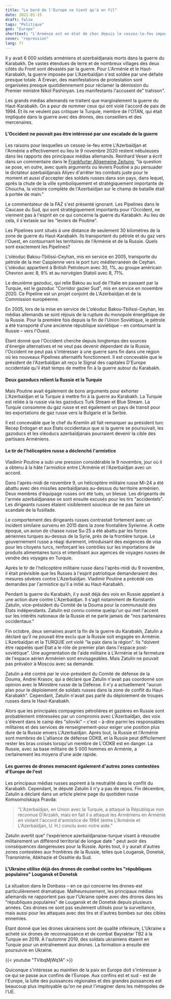 ```yaml
---
title: "Le bord de l'Europe ne tient qu'à un fil"
date: 2021-01-15
draft: false
tags: "Politique"
geo: "Europe"
shorttext: "L'Arménie est en état de choc depuis le cessez-le-feu imposé par la Russie le 10 novembre 2020."
cover: "repression"
lang: fr
---
```


Il y avait 6 000 soldats arméniens et azerbaïdjanais morts dans la guerre du Karabakh. De vastes étendues de terre et de nombreux villages des deux côtés du Front sont dévastés par la guerre. Pour L'Arménie et le Haut-Karabakh, la guerre imposée par L'Azerbaïdjan s'est soldée par une défaite presque totale. À Erevan, des manifestations de protestation sont organisées presque quotidiennement pour réclamer la démission du Premier ministre Nikol Pashinyan. Les manifestants l'accusent de" trahison".

Les grands médias allemands ne traitent que marginalement la guerre du Haut-Karabakh. On a peur de nommer ceux qui ont violé l'accord de paix de 1994. Et ils ne veulent pas critiquer la Turquie, membre de l'OTAN, qui était impliquée dans la guerre avec des drones, des conseillers et des mercenaires.

#### L'Occident ne pouvait pas être intéressé par une escalade de la guerre

Les raisons pour lesquelles un cessez-le-feu entre L'Azerbaïdjan et l'Arménie a effectivement eu lieu le 9 novembre 2020 restent nébuleuses dans les rapports des principaux médias allemands. Reinhard Veser a écrit dans un commentaire dans le [Frankfurter Allgemeine Zeitung](https://www.faz.net/aktuell/politik/ausland/putin-ist-der-sieger-des-kriegs-um-nagornyj-karabach-17045210.html "Der Sieger heißt Putin"), "la question se pose, en outre, avec quels arguments ou leviers Poutine a pu persuader le dictateur azerbaïdjanais Aliyev d'arrêter les combats juste pour le moment et aussi d'accepter des soldats russes dans son pays, dans lequel, après la chute de la ville symboliquement et stratégiquement importante de Choucha, la victoire complète de l'Azerbaïdjan sur le champ de bataille était à portée de main."

Le commentateur de la FAZ s'est présenté ignorant. Les Pipelines dans le Caucase du Sud, qui sont stratégiquement importants pour l'Occident, ne viennent pas à l'esprit en ce qui concerne la guerre du Karabakh. Au lieu de cela, il s'extasie sur les "leviers de Poutine".

Les Pipelines sont situés à une distance de seulement 30 kilomètres de la zone de guerre du Haut-Karabakh. Ils transportent du pétrole et du gaz vers l'Ouest, en contournant les territoires de l'Arménie et de la Russie. Quels sont exactement les Pipelines?

L'oléoduc Bakou-Tbilissi-Ceyhan, mis en service en 2005, transporte du pétrole de la mer Caspienne vers le port turc méditerranéen de Ceyhan. L'oléoduc appartient à British Petroleum avec 30, 1%, au groupe américain Chevron avec 8, 9% et au norvégien Statoil avec 8, 71%.

Le deuxième gazoduc, qui relie Bakou au sud de l'Italie en passant par la Turquie, est le gazoduc "Corridor gazier Sud", mis en service en novembre 2020. Ce Pipeline est un projet conjoint de L'Azerbaïdjan et de la Commission européenne.

En 2005, lors de la mise en service de L'oléoduc Bakou-Tbilissi-Ceyhan, les médias allemands se sont réjouis de la rupture du monopole énergétique de la Russie. Pour la première fois depuis la fin de l'Union Soviétique, le pétrole a été transporté d'une ancienne république soviétique – en contournant la Russie – vers l'Ouest.

Étant donné que l'Occident cherche depuis longtemps des sources d'énergie alternatives et ne veut pas devenir dépendant de la Russie, l'Occident ne peut pas s'intéresser à une guerre sans fin dans une région où les nouveaux Pipelines alternatifs fonctionnent. Il est concevable que le président de l'Azerbaïdjan ait reçu le Signal des capitales D'Europe occidentale qu'il était temps de mettre fin à la guerre autour du Karabakh.

#### Deux gazoducs relient la Russie et la Turquie

Mais Poutine avait également de bons arguments pour exhorter L'Azerbaïdjan et la Turquie à mettre fin à la guerre au Karabakh. La Turquie est reliée à la russie via les gazoducs Turk Stream et Blue Stream. La Turquie consomme du gaz russe et est également un pays de transit pour les exportations de gaz russe vers la Bulgarie et la Serbie.

Il est concevable que le chef du Kremlin ait fait remarquer au président turc Recep Erdogan et aux États occidentaux que si la guerre se poursuivait, les gazoducs et les oléoducs azerbaïdjanais pourraient devenir la cible des partisans Arméniens.

#### Le tir de l'hélicoptère russe a déclenché l'armistice

Vladimir Poutine a subi une pression considérable le 9 novembre, jour où il a obtenu à la hâte l'armistice entre L'Arménie et l'Azerbaïdjan avec un accord.

Dans l'après-midi de novembre 9, un hélicoptère militaire russe Mi-24 a été abattu avec des missiles azerbaïdjanais au-dessus du territoire arménien. Deux membres d'équipage russes ont été tués, un blessé. Les dirigeants de l'armée azerbaïdjanaise se sont ensuite excusés pour les tirs "accidentels". Les dirigeants russes étaient visiblement soucieux de ne pas faire un scandale de la fusillade.

Le comportement des dirigeants russes contrastait fortement avec un incident similaire survenu en 2015 dans la zone frontalière Syrienne. À cette époque, un avion de chasse russe Su-25 a été abattu par les forces aériennes turques au-dessus de la Syrie, près de la frontière turque. Le gouvernement russe a réagi durement, introduisant des exigences de visa pour les citoyens turcs, renforçant les contrôles sur les importations de produits alimentaires turcs et interdisant aux agences de voyages russes de vendre des voyages en Turquie.

Après le tir de l'hélicoptère militaire russe dans l'après-midi du 9 novembre, il était prévisible que les Russes à l'esprit patriotique demanderaient des mesures sévères contre L'Azerbaïdjan.  Vladimir Poutine a précédé ces demandes par l'armistice qu'il a initié au Haut-Karabakh.

Pendant la guerre du Karabakh, il y avait déjà des voix en Russie appelant à une action dure contre L'Azerbaïdjan. Il s'agit notamment de Konstantin Zatulin, vice-président du Comité de la Douma pour la communauté des États indépendants. Zatulin est connu comme quelqu'un qui met l'accent sur les intérêts nationaux de la Russie et ne parle jamais de "nos partenaires occidentaux."

Fin octobre, deux semaines avant la fin de la guerre du Karabakh, Zatulin a déclaré qu'il ne pouvait être exclu que la Russie soit engagée en Arménie. L'Azerbaïdjan et la TURQUIE ont violé "la paix dans la région". Ils "doivent être rappelés quel État a le rôle de premier plan dans l'espace post-soviétique". Une augmentation de l'aide militaire à L'Arménie et la fermeture de l'espace aérien Arménien sont envisageables. Mais Zatulin ne pouvait pas prévaloir à Moscou avec sa demande.

Zatulin a été contré par le vice-président du Comité de défense de la Douma, Andrei Krasov, qui a déclaré que Zatulin n'avait pas coordonné son opinion avec le Ministère russe de la Défense. Il n'y a actuellement "aucun plan pour le déploiement de soldats russes dans la zone de conflit du Haut-Karabakh". Cependant, Zatulin n'avait pas parlé du déploiement de troupes russes dans le Haut-Karabakh.

Alors que les principales compagnies pétrolières et gazières en Russie sont probablement intéressées par un compromis avec L'Azerbaïdjan, des voix s'élèvent dans le camp des "siloviki" – c'est – à-dire parmi les responsables militaires et des services de renseignement-pour exiger une position plus dure de la Russie envers L'Azerbaïdjan. Après tout, la Russie et l'Arménie sont membres de L'alliance de défense ODKB, et la Russie peut difficilement rester les bras croisés lorsqu'un membre de L'ODKB est en danger. La Russie, avec sa base militaire de 5 000 hommes en Arménie, a certainement les moyens d'une aide rapide.

#### Les guerres de drones menacent également d'autres zones contestées d'Europe de l'est

Les principaux médias russes aspirent à la neutralité dans le conflit du Karabakh. Cependant, le député Zatulin il n'y a pas de repos. Fin décembre, Zatulin a déclaré dans un article pleine page du quotidien russe Komsomolskaya Pravda:

> "L'Azerbaïdjan, en Union avec la Turquie, a attaqué la République non reconnue D'Arzakh, mais en fait il a attaqué les Arméniens en Arménie en violant l'accord d'armistice de 1994 (entre L'Arménie et L'Azerbaïdjan, U. H.) conclu avec notre aide."

Zatulin avertit que" l'expérience azerbaïdjanaise-turque visant à résoudre militairement un différend territorial de longue date " peut avoir des conséquences dangereuses pour la Russie. Après tout, il y aurait d'autres zones contestées aux frontières de la Russie, telles que Lougansk, Donetsk, Transnistrie, Abkhazie et Ossétie du Sud.

#### L'Ukraine utilise déjà des drones de combat contre les "républiques populaires" Lougansk et Donetsk

La situation dans le Donbass – en ce qui concerne les drones-est particulièrement dramatique. Malheureusement, les principaux médias allemands ne rapportent pas que l'Ukraine opère avec des drones dans les "républiques populaires" de Lougansk et de Donetsk depuis plusieurs années. Ces drones ne sont pas seulement utilisés pour la surveillance, mais aussi pour les attaques avec des tirs et d'autres bombes sur des cibles ennemies.

Étant donné que les drones ukrainiens sont de qualité inférieure, L'Ukraine a acheté six drones de reconnaissance et de combat Bayraktar TB2 à la Turquie en 2019. À l'automne 2019, des soldats ukrainiens étaient en Turquie pour un entraînement aux drones. La formation a ensuite été poursuivie en Ukraine.

{{< youtube "TVibqMjWq1A" >}}

Quiconque s'intéresse au maintien de la paix en Europe doit s'intéresser à ce qui se passe aux confins de l'Europe. Aux confins est et sud - est de l'Europe, la lutte des puissances régionales et des grandes puissances est beaucoup plus impitoyable qu'on ne peut l'imaginer dans les métropoles de l'UE.
